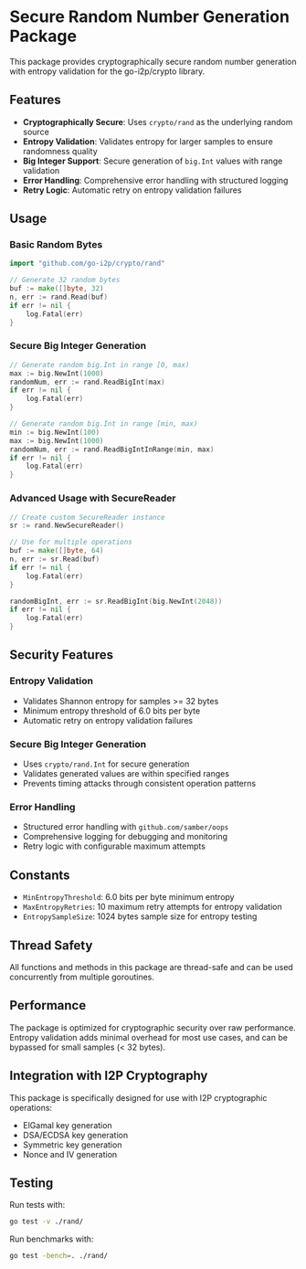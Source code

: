 # Secure Random Number Generation Package

This package provides cryptographically secure random number generation with entropy validation for the go-i2p/crypto library.

## Features

- **Cryptographically Secure**: Uses `crypto/rand` as the underlying random source
- **Entropy Validation**: Validates entropy for larger samples to ensure randomness quality
- **Big Integer Support**: Secure generation of `big.Int` values with range validation
- **Error Handling**: Comprehensive error handling with structured logging
- **Retry Logic**: Automatic retry on entropy validation failures

## Usage

### Basic Random Bytes

```go
import "github.com/go-i2p/crypto/rand"

// Generate 32 random bytes
buf := make([]byte, 32)
n, err := rand.Read(buf)
if err != nil {
    log.Fatal(err)
}
```

### Secure Big Integer Generation

```go
// Generate random big.Int in range [0, max)
max := big.NewInt(1000)
randomNum, err := rand.ReadBigInt(max)
if err != nil {
    log.Fatal(err)
}

// Generate random big.Int in range [min, max)
min := big.NewInt(100)
max := big.NewInt(1000)
randomNum, err := rand.ReadBigIntInRange(min, max)
if err != nil {
    log.Fatal(err)
}
```

### Advanced Usage with SecureReader

```go
// Create custom SecureReader instance
sr := rand.NewSecureReader()

// Use for multiple operations
buf := make([]byte, 64)
n, err := sr.Read(buf)
if err != nil {
    log.Fatal(err)
}

randomBigInt, err := sr.ReadBigInt(big.NewInt(2048))
if err != nil {
    log.Fatal(err)
}
```

## Security Features

### Entropy Validation
- Validates Shannon entropy for samples >= 32 bytes
- Minimum entropy threshold of 6.0 bits per byte
- Automatic retry on entropy validation failures

### Secure Big Integer Generation
- Uses `crypto/rand.Int` for secure generation
- Validates generated values are within specified ranges
- Prevents timing attacks through consistent operation patterns

### Error Handling
- Structured error handling with `github.com/samber/oops`
- Comprehensive logging for debugging and monitoring
- Retry logic with configurable maximum attempts

## Constants

- `MinEntropyThreshold`: 6.0 bits per byte minimum entropy
- `MaxEntropyRetries`: 10 maximum retry attempts for entropy validation
- `EntropySampleSize`: 1024 bytes sample size for entropy testing

## Thread Safety

All functions and methods in this package are thread-safe and can be used concurrently from multiple goroutines.

## Performance

The package is optimized for cryptographic security over raw performance. Entropy validation adds minimal overhead for most use cases, and can be bypassed for small samples (< 32 bytes).

## Integration with I2P Cryptography

This package is specifically designed for use with I2P cryptographic operations:
- ElGamal key generation
- DSA/ECDSA key generation  
- Symmetric key generation
- Nonce and IV generation

## Testing

Run tests with:
```bash
go test -v ./rand/
```

Run benchmarks with:
```bash
go test -bench=. ./rand/
```

